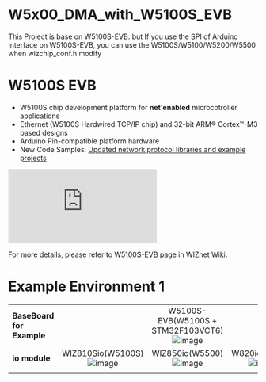 # W5x00_DMA_with_W5100S_EVB
This Project is base on W5100S-EVB. but If you use the SPI of Arduino interface on W5100S-EVB, you can use the W5100S/W5100/W5200/W5500 when wizchip_conf.h modify

# W5100S EVB
- W5100S chip development platform for **net'enabled** microcotroller applications
- Ethernet (W5100S Hardwired TCP/IP chip) and 32-bit ARM® Cortex™-M3 based designs
- Arduino Pin-compatible platform hardware
- New Code Samples: [Updated network protocol libraries and example projects](https://github.com/Wiznet/W5500_EVB/blob/master/README.md#related-project-github-repositories)

<!-- W5500 EVB pic -->
![W5100S-EVB](http://wizwiki.net/wiki/lib/exe/fetch.php?media=products%3Aw5100s%3Aw5100s_evb%3Astart&media=products:w5100s:w5100s_evb:w5100s-evb_partdescription.png "W5100S-EVB")

For more details, please refer to [W5100S-EVB page](http://wizwiki.net/wiki/doku.php?id=products:w5100s:w5100s_evb:start) in WIZnet Wiki.

# Example Environment 1

|                           |                                                              |                                                              |                                                              |
| ------------------------- | :----------------------------------------------------------: | :----------------------------------------------------------: | :----------------------------------------------------------: |
| **BaseBoard for Example** |                                                              | W5100S-EVB(W5100S + STM32F103VCT6)![image](https://user-images.githubusercontent.com/9648281/73633113-2c971800-46a1-11ea-900b-22d7305a26a3.png) |                                                              |
| **io module**             | WIZ810Sio(W5100S)![image](https://user-images.githubusercontent.com/9648281/73632572-73840e00-469f-11ea-8124-f1d4f37b6676.png) | WIZ850io(W5500)![image](https://user-images.githubusercontent.com/9648281/73632585-7b43b280-469f-11ea-85f5-4705ebfb7790.png) | W820io(W5200)![image](https://user-images.githubusercontent.com/9648281/73632604-8565b100-469f-11ea-8214-8a64e3ef68d9.png) |
|                           |                                                              |                                                              |                                                              |


